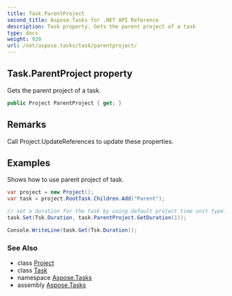 ```yaml
---
title: Task.ParentProject
second_title: Aspose.Tasks for .NET API Reference
description: Task property. Gets the parent project of a task
type: docs
weight: 920
url: /net/aspose.tasks/task/parentproject/
---
```

## Task.ParentProject property

Gets the parent project of a task.

```csharp
public Project ParentProject { get; }
```

## Remarks

Call Project.UpdateReferences to update these properties.

## Examples

Shows how to use parent project of task.

```csharp
var project = new Project();
var task = project.RootTask.Children.Add("Parent");

// set a duration for the task by using default project time unit type.
task.Set(Tsk.Duration, task.ParentProject.GetDuration(1));

Console.WriteLine(task.Get(Tsk.Duration));
```

### See Also

* class [Project](../../project/)
* class [Task](../)
* namespace [Aspose.Tasks](../../task/)
* assembly [Aspose.Tasks](../../../)


